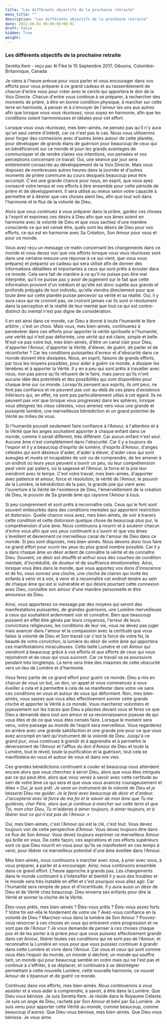 ```yaml
---
title: "Les différents objectifs de la prochaine retraite"
menu_title: ""
description: "Les différents objectifs de la prochaine retraite"
date: 2022-06-01 06:00:01+00:91
draft: False
hidden: True
weight:
---
```

### Les différents objectifs de la prochaine retraite

Seretta Kem - reçu par Al Fike le 10 Septembre 2017, Gibsons, Colombie-Britannique, Canada

Je viens à l'heure prévue pour vous parler et vous encourager dans vos efforts pour vous préparer à ce grand cadeau et au rassemblement de chacun d'entre vous pour créer avec le cercle qui apportera le don de la Voix Directe. Chacun d'entre vous continue à se préparer, à rechercher des moments de prière, à être en bonne condition physique, à marcher sur cette terre en harmonie, à penser et à s'envoyer de l'amour les uns aux autres afin que lorsque vous vous réunissez, vous soyez en harmonie, afin que les conditions soient harmonieuses et idéales pour cet effort.

Lorsque vous vous réunissez, mes bien-aimés, ne pensez pas qu'il n'y aura qu'un seul centre d'intérêt, car ce n'est pas le cas. Nous vous utiliserons pour forger des connexions avec d'autres âmes autour de cette planète, pour développer de grands élans de guérison pour beaucoup de ceux qui en bénéficieront sur ce monde et pour les grands avantages de communiquer et de rendre claires vos intentions, vos pensées et vos perceptions concernant ce travail. Oui, une séance par jour sera entièrement consacrée au développement de la Voix Directe. Mais vous disposez de nombreuses autres heures dans la journée et d'autres moments de prière commune au cours desquels beaucoup peut être accompli. C'est une grande chance pour nous, en esprit, que vous ayez consacré votre temps et vos efforts à être ensemble pour cette période de prière et de développement. Il sera utilisé au mieux selon votre capacité à permettre et à désirer que ces choses aient lieu, afin que tout soit dans l'harmonie et le flux de la volonté de Dieu.

Alors que vous continuez à vous préparer dans la prière, gardez ces choses à l'esprit et exprimez ces désirs à Dieu afin que vos âmes soient en harmonie avec la volonté de Dieu et que vous sachiez d'une manière consciente ce qui est censé être, quels sont les désirs de Dieu pour vos efforts, ce qui est en harmonie avec Sa Création, Son Amour pour vous et pour ce monde.

Vous avez reçu un message ce matin concernant les changements dans ce monde et vous devez voir que vos efforts lorsque vous vous réunissez sont dans une certaine mesure une réponse à ce qui vient, que vous vous préparez et préparez un cadeau qui sera utilisé afin de donner des informations détaillées et importantes à ceux qui sont prêts à écouter dans ce monde. Cela sera fait de manière à ce qu'il ne puisse pas être mal interprété, qu'il ne puisse pas y avoir de jugement sur le fait que cette information provient d'un médium et qu'elle est donc sujette aux grands et profonds préjugés de tout individu, qu'elle viendra directement pour que toute âme sur cette planète puisse percevoir sa vérité et sa réalité. Oui, il y aura ceux qui ne croiront pas, ne croiront jamais car ils sont si résolument dans la perception et la réalité de leur mental que tout ce qui est contre-distinct du mental n'est pas digne de considération.

Il en est ainsi dans ce monde, car Dieu a donné à toute l'humanité le libre arbitre ; c'est un choix. Mais vous, mes bien-aimés, continuerez à persévérer dans ces efforts pour apporter la vérité spirituelle à l'humanité, une vérité qui n'est pas déformée, une vérité qui est claire, simple et belle. N'est-ce pas votre but, mes bien-aimés, d'être un canal clair pour Dieu, d'apporter l'Amour, d'apporter la Vérité, d'élever, de guérir, de parler et de réconforter ? Car les conditions puissantes d'erreur et d'obscurité dans ce monde doivent être dissipées. Nous, en esprit, faisons de grands efforts, par tous les moyens possibles, pour aider à guérir ce monde, à dissiper les ténèbres et à apporter la Vérité. Il y en a peu qui sont prêts à travailler avec nous, non pas parce qu'ils refusent de le faire, mais parce qu'ils n'ont aucune idée des potentiels et des possibilités qui sont disponibles pour chaque âme sur ce monde. Lorsqu'ils pensent aux esprits, ils ont peur, ne font pas confiance et ne peuvent pas voir au-delà de ces plans d'existence inférieurs qui, en effet, ne sont pas particulièrement utiles à cet égard. Ils ne peuvent pas voir que lorsque vous progressez dans les sphères, lorsque vous atteignez les cieux célestes, vous amenez vers vous une grande et puissante lumière, une merveilleuse bénédiction et un grand potentiel de Vérité au milieu de vous.

Si l'humanité pouvait seulement faire confiance à l'Amour, à l'attention et à la Vérité que les anges souhaitent apporter à chaque enfant dans ce monde, comme il serait différent, très différent. Car aucun enfant n'est seul. Aucune âme n'est complètement dans l'obscurité. Car il y a toujours de l'espoir et il y a beaucoup d'esprits de lumière, d'esprits d'Amour, d'anges célestes qui sont désireux d'aider, d'aider à élever, d'aider ceux qui sont aveugles et muets et incapables de voir ou de comprendre, de les amener à un endroit où leurs yeux peuvent s'ouvrir un peu, où leur compréhension peut venir par paliers, où la sagesse et l'Amour, la force et la joie leur viendront avec le temps. C'est votre travail, mes bien-aimés, d'apporter avec patience et amour, force et résolution, la vérité de l'Amour, le pouvoir de la Lumière, la bénédiction de la paix, la grande joie qui vient avec l'ouverture à la Vérité de l'existence de Dieu, l'émerveillement de la création de Dieu, le pouvoir de Sa grande âme qui rayonne l'Amour à tous.

Si peu comprennent et sont prêts à reconnaître cela. Ceux qui le font sont souvent embourbés dans des conditions mentales qui apportent restriction et distorsion. Quelle chance vous avez, mes bien-aimés, de voir à travers cette condition et cette distorsion quelque chose de beaucoup plus pur, la compréhension d'une âme. Nous continuons à nourrir et à soutenir chacun d'entre vous afin que vos yeux continuent à s'ouvrir et que vos âmes s'éveillent et deviennent ce merveilleux canal de l'amour de Dieu dans ce monde. Si peu sont disposés, mes bien-aimés. Nous devons donc tous faire ce grand effort pour ouvrir les yeux du plus grand nombre possible. Car il y a dans chaque âme un désir ardent de connaître la vérité et de connaître Dieu. Souvent, ce désir est étouffé et enfoui sous des couches de condition mentale, d'incrédulité, de douleur et de souffrance émotionnelles. Ainsi, lorsque vous êtes dans le monde, que vous apportez vos dons d'innocence et de foi, vous sonnez une cloche, une cloche de clairon qui invite les enfants à venir et à voir, à venir et à reconnaître cet endroit tendre au sein de chaque âme qui est si vulnérable et qui désire pourtant cette connexion avec Dieu, connaître son amour d'une manière personnelle et être amoureux de Dieu.

Ainsi, vous apporterez ce message par des moyens qui seront des manifestations puissantes, de grandes guérisons, une Lumière merveilleuse à ceux qui souhaitent ardemment voir et connaître. Bien que beaucoup puissent en effet être gênés par leurs croyances, l'erreur de leurs convictions religieuses, les conditions de leur vie, vous ne devez pas juger mais avancer dans l'amour et la compassion avec la certitude que vous faites la volonté de Dieu et Son travail car c'est la force de votre foi, la beauté de votre conviction, la lumière du désir de votre âme qui apportera ces manifestations miraculeuses. Cette belle Lumière et cet Amour qui viendront à beaucoup grâce à vos efforts et aux efforts de ceux qui vous rejoindront et de ceux qui vous suivront. Car ce travail va se poursuivre pendant très longtemps. La terre sera tirée des miasmes de cette obscurité vers un lieu de Lumière et d'harmonie.

Vous ferez partie de ce grand effort pour guérir ce monde. Dieu a mis en chacun de vous un but, un don, un appel et vous commencez à vous éveiller à cela et à permettre à cela de se manifester dans votre vie sans ces conditions en vous et autour de vous qui déforment. Non, mes bien-aimés, vous saurez que vous allez effectivement sonner cette grande cloche et apporter la Vérité à ce monde. Vous marcherez volontiers et joyeusement sur les traces que Dieu a placées devant vous et ferez ce que Dieu a demandé dans tout son amour et sa reconnaissance joyeuse de qui vous êtes et de ce que vous êtes censés faire. Lorsque le moment sera venu, votre passage au monde de l’esprit sera merveilleux. Vous regarderez en arrière avec une grande satisfaction et une grande joie pour ce que vous avez accompli en tant qu'instrument de la volonté de Dieu. Jusqu'à ce grand jour, vous continuez à grandir et à apprendre et à permettre le déversement de l'Amour et l'afflux du don d'Amour de Dieu et toute la Lumière, tout le réveil, toute la purification et la guérison, tout cela se manifestera en vous et autour de vous et dans vos vies.

Ces grandes bénédictions continuent à couler et beaucoup vous attendent encore alors que vous cherchez à servir Dieu, alors que vous êtes intrigués par ce qui peut être, alors que vous venez à savoir avec cette certitude au sein de votre âme ce qui sera et que vous vous avancez courageusement et dites *« Oui, je suis prêt. Je serai un instrument de la volonté de Dieu et je laisserai Dieu me guider. Je le ferai avec beaucoup de désir et d'ardeur. J'accepterai avec la force de ma foi et le savoir de mon âme que Tu me guideras, cher Père, alors que je continue à marcher sur cette terre et que Toi, mon cher Dieu, Tu m'aideras à aimer toujours, à aimer toujours, et à libérer tout ce qui n'est pas de l'Amour. »*

Oui, mes bien-aimés, c'est l'Amour qui est la clé, c'est tout. Vous devez toujours voir de cette perspective d'Amour. Vous devez toujours être dans ce flux de Son Amour. Vous devez toujours exprimer ce merveilleux Amour qui brille en vous. De cette façon, ces aspirations et ces efforts supérieurs sont ce que Dieu nourrit en vous pour qu'ils se manifestent en ces temps à venir, pour libérer ce merveilleux potentiel d'une âme éveillée dans l'Amour.

Mes bien-aimés, nous continuons à marcher avec vous, à prier avec vous, à vous préparer, à parler et à encourager. Ainsi, nous continuons ensemble dans ce grand effort. L'heure approche à grands pas. Les changements dans le monde continuent à s'intensifier et bientôt il y aura des troubles et le monde sera très instable en effet et c'est pourquoi vous allez agir. Car l'humanité sera remplie de peur et d'incertitude. Il y aura aussi un désir de Dieu et de Vérité chez beaucoup. Dieu enverra ses enfants pour dire la Vérité et sonner la cloche de la Vérité.

Êtes-vous prêts, mes bien-aimés ? Êtes-vous prêts ? Êtes-vous assez forts ? Votre foi est-elle le fondement de votre vie ? Avez-vous confiance en la volonté de Dieu ? Marchez-vous dans la lumière de Son Amour ? Pouvez-vous renoncer à ces choses en vous qui entravent votre progression et ne sont pas de l'Amour ? Je vous demande de penser à ces choses chaque jour et de les porter à la prière pour que vous puissiez effectivement grandir dans cet Amour, libérer toutes ces conditions qui ne sont pas de l'Amour, et reconnaître la Lumière en vous pour que vous puissiez continuer à grandir dans cette Lumière et vivre dans l'Amour. Car vous et ceux qui sont comme vous êtes l'espoir du monde, un monde si déchiré, un monde qui souffre tant, un monde qui pour beaucoup semble en ordre mais qui ne l'est pas et continue à s'effriter, à se déplacer, et continuera à se désintégrer permettant à cette nouvelle Lumière, cette nouvelle harmonie, ce nouvel Amour de s'épanouir et de guérir ce monde.

Continuez dans vos efforts, mes bien-aimés. Nous continuerons à vous assister et à vous aider à comprendre, à savoir, à être dans la Lumière. Que Dieu vous bénisse. Je suis Seretta Kem. Je réside dans le Royaume Céleste. Je suis un ange de Dieu, racheté par Son Amour et béni par Sa Lumière. Je suis venu pour apporter cette Vérité au monde, comme beaucoup, comme beaucoup d'autres. Que Dieu vous bénisse, mes bien-aimés. Que Dieu vous bénisse. Je vous aime.
